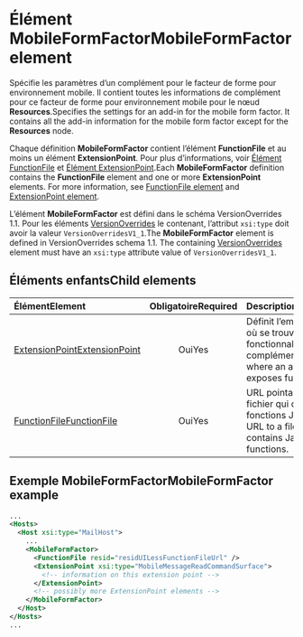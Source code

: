 # <a name="mobileformfactor-element"></a><span data-ttu-id="1e464-101">Élément MobileFormFactor</span><span class="sxs-lookup"><span data-stu-id="1e464-101">MobileFormFactor element</span></span>

<span data-ttu-id="1e464-p101">Spécifie les paramètres d’un complément pour le facteur de forme pour environnement mobile. Il contient toutes les informations de complément pour ce facteur de forme pour environnement mobile pour le nœud **Resources**.</span><span class="sxs-lookup"><span data-stu-id="1e464-p101">Specifies the settings for an add-in for the mobile form factor. It contains all the add-in information for the mobile form factor except for the **Resources** node.</span></span>

<span data-ttu-id="1e464-p102">Chaque définition **MobileFormFactor** contient l’élément **FunctionFile** et au moins un élément **ExtensionPoint**. Pour plus d’informations, voir [Élément FunctionFile](functionfile.md) et [Élément ExtensionPoint](extensionpoint.md).</span><span class="sxs-lookup"><span data-stu-id="1e464-p102">Each **MobileFormFactor** definition contains the  **FunctionFile** element and one or more **ExtensionPoint** elements. For more information, see [FunctionFile element](functionfile.md) and [ExtensionPoint element](extensionpoint.md).</span></span>

<span data-ttu-id="1e464-p103">L’élément **MobileFormFactor** est défini dans le schéma VersionOverrides 1.1. Pour les éléments [VersionOverrides](versionoverrides.md) le contenant, l’attribut `xsi:type` doit avoir la valeur `VersionOverridesV1_1`.</span><span class="sxs-lookup"><span data-stu-id="1e464-p103">The **MobileFormFactor** element is defined in VersionOverrides schema 1.1. The containing [VersionOverrides](versionoverrides.md) element must have an `xsi:type` attribute value of `VersionOverridesV1_1`.</span></span>

## <a name="child-elements"></a><span data-ttu-id="1e464-108">Éléments enfants</span><span class="sxs-lookup"><span data-stu-id="1e464-108">Child elements</span></span>

| <span data-ttu-id="1e464-109">Élément</span><span class="sxs-lookup"><span data-stu-id="1e464-109">Element</span></span>                               | <span data-ttu-id="1e464-110">Obligatoire</span><span class="sxs-lookup"><span data-stu-id="1e464-110">Required</span></span> | <span data-ttu-id="1e464-111">Description</span><span class="sxs-lookup"><span data-stu-id="1e464-111">Description</span></span>  |
|:--------------------------------------|:--------:|:-------------|
| [<span data-ttu-id="1e464-112">ExtensionPoint</span><span class="sxs-lookup"><span data-stu-id="1e464-112">ExtensionPoint</span></span>](extensionpoint.md) | <span data-ttu-id="1e464-113">Oui</span><span class="sxs-lookup"><span data-stu-id="1e464-113">Yes</span></span>      | <span data-ttu-id="1e464-114">Définit l’emplacement où se trouvent les fonctionnalités d’un complément</span><span class="sxs-lookup"><span data-stu-id="1e464-114">Defines where an add-in exposes functionality.</span></span> |
| [<span data-ttu-id="1e464-115">FunctionFile</span><span class="sxs-lookup"><span data-stu-id="1e464-115">FunctionFile</span></span>](functionfile.md)     | <span data-ttu-id="1e464-116">Oui</span><span class="sxs-lookup"><span data-stu-id="1e464-116">Yes</span></span>      | <span data-ttu-id="1e464-117">URL pointant vers un fichier qui contient les fonctions JavaScript.</span><span class="sxs-lookup"><span data-stu-id="1e464-117">A URL to a file that contains JavaScript functions.</span></span>|

## <a name="mobileformfactor-example"></a><span data-ttu-id="1e464-118">Exemple MobileFormFactor</span><span class="sxs-lookup"><span data-stu-id="1e464-118">MobileFormFactor example</span></span>

```xml
...
<Hosts>
  <Host xsi:type="MailHost">
    ...
    <MobileFormFactor>
      <FunctionFile resid="residUILessFunctionFileUrl" />
      <ExtensionPoint xsi:type="MobileMessageReadCommandSurface">
        <!-- information on this extension point -->
      </ExtensionPoint> 
      <!-- possibly more ExtensionPoint elements -->
    </MobileFormFactor>
  </Host>
</Hosts>
...
```
